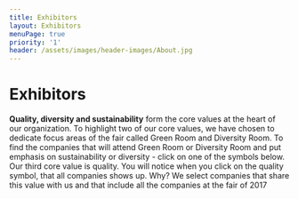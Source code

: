 ```yaml
---
title: Exhibitors
layout: Exhibitors
menuPage: true
priority: '1'
header: /assets/images/header-images/About.jpg
---
```

# Exhibitors

**Quality, diversity **and** sustainability** form the core values at the heart of our organization. To highlight two of our core values, we have chosen to dedicate focus areas of the fair called Green Room and Diversity Room. To find the companies that will attend Green Room or Diversity Room and put emphasis on sustainability or diversity - click on one of the symbols below. Our third core value is quality. You will notice when you click on the quality symbol, that all companies shows up. Why? We select companies that share this value with us and that include all the companies at the fair of 2017

